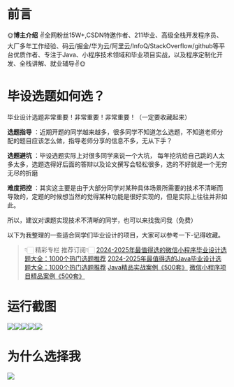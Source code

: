 # 前言

🌞**博主介绍**
✌全网粉丝15W+,CSDN特邀作者、211毕业、高级全栈开发程序员、大厂多年工作经验、码云/掘金/华为云/阿里云/InfoQ/StackOverflow/github等平台优质作者、专注于Java、小程序技术领域和毕业项目实战，以及程序定制化开发、全栈讲解、就业辅导✌🌞

# 毕设选题如何选？

毕业设计选题非常重要！非常重要！非常重要！（一定要收藏起来）

**选题指导** ：近期开题的同学越来越多，很多同学不知道怎么选题，不知道老师分配的题目应该怎么做，指导老师分享的信息不多，无从下手？

**选题避坑** ：毕设选题实际上对很多同学来说一个大坑，
每年挖坑给自己跳的人太多太多，选题选得好后面的答辩以及论文撰写会轻松很多，选的不好就是一个无穷无尽的折磨

**难度把控** ：其实这主要是由于大部分同学对某种具体场景所需要的技术不清晰而导致的，定题的时候想当然的觉得某种功能是很好实现的，但是实际上往往并非如此。

所以，建议对课题实现技术不清晰的同学，也可以来找我问我（免费）

以下为我整理的一些适合同学们毕业设计的项目，大家可以参考一下-记得收藏。

> 👇🏻 精彩专栏 推荐订阅👇🏻
> [2024-2025年最值得选的微信小程序毕业设计选题大全：1000个热门选题推荐](https://www.yuque.com/cxycsx/bve3ul)
> [2024-2025年最值得选的Java毕业设计选题大全：1000个热门选题推荐](https://www.yuque.com/cxycsx/bve3ul)
> [Java精品实战案例《500套》](https://www.yuque.com/cxycsx/bve3ul)
> [微信小程序项目精品案例《500套》](https://www.yuque.com/cxycsx/bve3ul)

# 运行截图

![](http://www.bysj52.com/uploadfile/ueditor/image/202306/%E6%AF%95%E8%AE%BEspringboot159%E5%9F%BA%E4%BA%8Espringboot%E6%A1%86%E6%9E%B6%E5%BC%80%E5%8F%91%E7%9A%84%E6%99%AF%E5%8C%BA%E6%B0%91%E5%AE%BF%E9%A2%84%E7%BA%A6%E7%B3%BB%E7%BB%9F%E7%9A%84%E6%AF%95%E4%B8%9A%E8%AE%BE%E8%AE%A1/5.png)![](http://www.bysj52.com/uploadfile/ueditor/image/202306/%E6%AF%95%E8%AE%BEspringboot159%E5%9F%BA%E4%BA%8Espringboot%E6%A1%86%E6%9E%B6%E5%BC%80%E5%8F%91%E7%9A%84%E6%99%AF%E5%8C%BA%E6%B0%91%E5%AE%BF%E9%A2%84%E7%BA%A6%E7%B3%BB%E7%BB%9F%E7%9A%84%E6%AF%95%E4%B8%9A%E8%AE%BE%E8%AE%A1/4.png)![](http://www.bysj52.com/uploadfile/ueditor/image/202306/%E6%AF%95%E8%AE%BEspringboot159%E5%9F%BA%E4%BA%8Espringboot%E6%A1%86%E6%9E%B6%E5%BC%80%E5%8F%91%E7%9A%84%E6%99%AF%E5%8C%BA%E6%B0%91%E5%AE%BF%E9%A2%84%E7%BA%A6%E7%B3%BB%E7%BB%9F%E7%9A%84%E6%AF%95%E4%B8%9A%E8%AE%BE%E8%AE%A1/3.png)![](http://www.bysj52.com/uploadfile/ueditor/image/202306/%E6%AF%95%E8%AE%BEspringboot159%E5%9F%BA%E4%BA%8Espringboot%E6%A1%86%E6%9E%B6%E5%BC%80%E5%8F%91%E7%9A%84%E6%99%AF%E5%8C%BA%E6%B0%91%E5%AE%BF%E9%A2%84%E7%BA%A6%E7%B3%BB%E7%BB%9F%E7%9A%84%E6%AF%95%E4%B8%9A%E8%AE%BE%E8%AE%A1/1.png)![](http://www.bysj52.com/uploadfile/ueditor/image/202306/%E6%AF%95%E8%AE%BEspringboot159%E5%9F%BA%E4%BA%8Espringboot%E6%A1%86%E6%9E%B6%E5%BC%80%E5%8F%91%E7%9A%84%E6%99%AF%E5%8C%BA%E6%B0%91%E5%AE%BF%E9%A2%84%E7%BA%A6%E7%B3%BB%E7%BB%9F%E7%9A%84%E6%AF%95%E4%B8%9A%E8%AE%BE%E8%AE%A1/2.png)

# 为什么选择我

![](http://upload.cxycsx.vip/%E6%9C%AA%E5%91%BD%E5%90%8D__2024-09-06+10_52_44.jpg)

